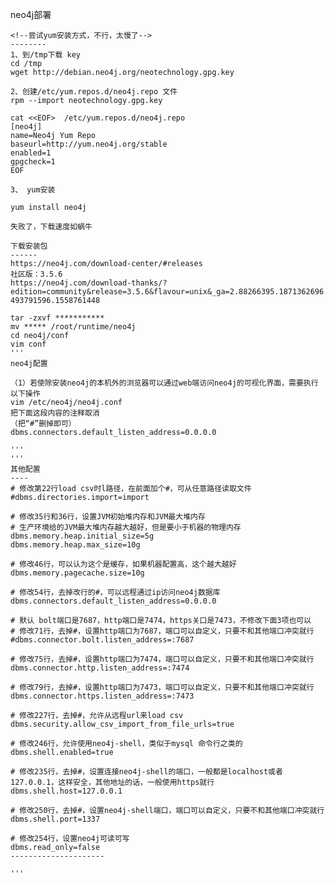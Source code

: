 neo4j部署

    <!--尝试yum安装方式，不行，太慢了-->
    --------
    1、到/tmp下载 key
    cd /tmp
    wget http://debian.neo4j.org/neotechnology.gpg.key

    2、创建/etc/yum.repos.d/neo4j.repo 文件
    rpm --import neotechnology.gpg.key

    cat <<EOF>  /etc/yum.repos.d/neo4j.repo
    [neo4j]
    name=Neo4j Yum Repo
    baseurl=http://yum.neo4j.org/stable
    enabled=1
    gpgcheck=1
    EOF

    3、 yum安装
    
    yum install neo4j
    
    失败了，下载速度如蜗牛
        
    下载安装包
    ------
    https://neo4j.com/download-center/#releases
    社区版：3.5.6
    https://neo4j.com/download-thanks/?edition=community&release=3.5.6&flavour=unix&_ga=2.88266395.1871362696.1558761448-493791596.1558761448
    
    tar -zxvf ***********
    mv ***** /root/runtime/neo4j
    cd neo4j/conf
    vim conf
    '''
    neo4j配置
    
    （1）若使除安装neo4j的本机外的浏览器可以通过web端访问neo4j的可视化界面，需要执行以下操作    
    vim /etc/neo4j/neo4j.conf
    把下面这段内容的注释取消
    （把“#”删掉即可）
    dbms.connectors.default_listen_address=0.0.0.0
    
    '''
    '''
    其他配置
    ----
    # 修改第22行load csv时l路径，在前面加个#，可从任意路径读取文件
    #dbms.directories.import=import
    
    # 修改35行和36行，设置JVM初始堆内存和JVM最大堆内存
    # 生产环境给的JVM最大堆内存越大越好，但是要小于机器的物理内存
    dbms.memory.heap.initial_size=5g
    dbms.memory.heap.max_size=10g
    
    # 修改46行，可以认为这个是缓存，如果机器配置高，这个越大越好
    dbms.memory.pagecache.size=10g
    
    # 修改54行，去掉改行的#，可以远程通过ip访问neo4j数据库
    dbms.connectors.default_listen_address=0.0.0.0
    
    # 默认 bolt端口是7687，http端口是7474，https关口是7473，不修改下面3项也可以
    # 修改71行，去掉#，设置http端口为7687，端口可以自定义，只要不和其他端口冲突就行
    #dbms.connector.bolt.listen_address=:7687
    
    # 修改75行，去掉#，设置http端口为7474，端口可以自定义，只要不和其他端口冲突就行
    dbms.connector.http.listen_address=:7474
    
    # 修改79行，去掉#，设置http端口为7473，端口可以自定义，只要不和其他端口冲突就行
    dbms.connector.https.listen_address=:7473
    
    # 修改227行，去掉#，允许从远程url来load csv
    dbms.security.allow_csv_import_from_file_urls=true
    
    # 修改246行，允许使用neo4j-shell，类似于mysql 命令行之类的
    dbms.shell.enabled=true
    
    # 修改235行，去掉#，设置连接neo4j-shell的端口，一般都是localhost或者127.0.0.1，这样安全，其他地址的话，一般使用https就行
    dbms.shell.host=127.0.0.1
    
    # 修改250行，去掉#，设置neo4j-shell端口，端口可以自定义，只要不和其他端口冲突就行
    dbms.shell.port=1337
    
    # 修改254行，设置neo4j可读可写
    dbms.read_only=false
    --------------------- 

    '''